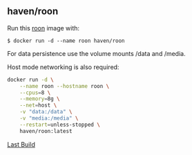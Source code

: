 ## haven/roon

Run this [roon](https://hub.docker.com/r/haven/roon) image with:

    $ docker run -d --name roon haven/roon

For data persistence use the volume mounts /data and /media.

Host mode networking is also required:
```bash
docker run -d \
    --name roon --hostname roon \
    --cpus=8 \
    --memory=8g \
    --net=host \
    -v "data:/data" \
    -v "media:/media" \
    --restart=unless-stopped \
    haven/roon:latest
```

[Last Build][packages]

[roon]: https://roon.url
[packages]: PACKAGES.md
